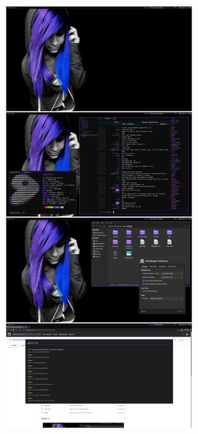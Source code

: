 ![clean](screenshots/clean.png)
![fetch](screenshots/fetch.png)
![gtk](screenshots/gtk.png)
![browser](screenshots/browser.png)
